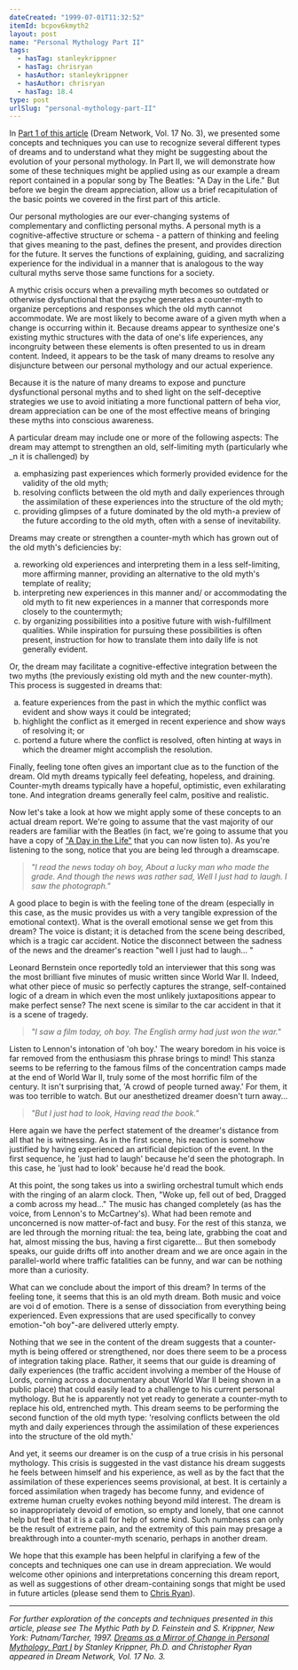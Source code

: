 ```yaml
---
dateCreated: "1999-07-01T11:32:52"
itemId: bcpov6kmyth2
layout: post
name: "Personal Mythology Part II"
tags:
  - hasTag: stanleykrippner
  - hasTag: chrisryan
  - hasAuthor: stanleykrippner
  - hasAuthor: chrisryan
  - hasTag: 18.4
type: post
urlSlug: "personal-mythology-part-II"
---
```


In [Part 1 of this article](../bcpov6kmyth1) (Dream Network, Vol. 17 No. 3), we presented some concepts and techniques you can use to recognize several different types of dreams and to understand what they might be suggesting about the evolution of your personal mythology. In Part II, we will demonstrate how some of these techniques might be applied using as our example a dream report contained in a popular song by The Beatles: "A Day in the Life." But before we begin the dream appreciation, allow us a brief recapitulation of the basic points we covered in the first part of this article. 

Our personal mythologies are our ever-changing systems of complementary and conflicting personal myths. A personal myth is a cognitive-affective structure or schema - a pattern of thinking and feeling that gives meaning to the past, defines the present, and provides direction for the future. It serves the functions of explaining, guiding, and sacralizing experience for the individual in a manner that is analogous to the way cultural myths serve those same functions for a society. 

A mythic crisis occurs when a prevailing myth becomes so outdated or otherwise dysfunctional that the psyche generates a counter-myth to organize perceptions and responses which the old myth cannot accommodate. We are most likely to become aware of a given myth when a change is occurring within it. Because dreams appear to synthesize one's existing mythic structures with the data of one's life experiences, any incongruity between these elements is often presented to us in dream content. Indeed, it appears to be the task of many dreams to resolve any disjuncture between our personal mythology and our actual experience. 

Because it is the nature of many dreams to expose and puncture dysfunctional personal myths and to shed light on the self-deceptive strategies we use to avoid initiating a more functional pattern of beha vior, dream appreciation can be one of the most effective means of bringing these myths into conscious awareness.

A particular dream may include one or more of the following aspects: The dream may attempt to strengthen an old, self-limiting myth (particularly whe _n it is challenged) by 
<ol type="a">
<li>emphasizing past experiences which formerly provided evidence for the validity of the old myth;</li> 
<li>resolving conflicts between the old myth and daily experiences through the assimilation of these experiences into the structure of the old myth;</li>  
<li>providing glimpses of a future dominated by the old myth-a preview of the future according to the old myth, often with a sense of inevitability.
</li> 
</ol>

Dreams may create or strengthen a counter-myth which has grown out of the old myth's deficiencies by:
<ol type="a">
<li>reworking old experiences and interpreting them in a less self-limiting, more affirming manner, providing an alternative to the old myth's template of reality;</li>  
<li>interpreting new experiences in this manner and/ or accommodating the old myth to fit new experiences in a manner that corresponds more closely to the countermyth;</li>  
<li>by organizing possibilities into a positive future with wish-fulfillment qualities. While inspiration for pursuing these possibilities is often present, instruction for how to translate them into daily life is not generally evident.</li>
</ol>

Or, the dream may facilitate a cognitive-effective integration between the two myths (the previously existing old myth and the new counter-myth). This process is suggested in dreams that:
<ol type="a">
<li>feature experiences from the past in which the mythic conflict was evident and show ways it could be integrated;</li> 
<li>highlight the conflict as it emerged in recent experience and show ways of resolving it; or</li>  
<li>portend a future where the conflict is resolved, often hinting at ways in which the dreamer might accomplish the resolution.</li>
</ol>

Finally, feeling tone often gives an important clue as to the function of the dream. Old myth dreams typically feel defeating, hopeless, and draining. Counter-myth dreams typically have a hopeful, optimistic, even exhilarating tone. And integration dreams generally feel calm, positive and realistic. 

Now let's take a look at how we might apply some of these concepts to an actual dream report. We're going to assume that the vast majority of our readers are familiar with the Beatles (in fact, we're going to assume that you have a copy of ["A Day in the Life"](https://www.youtube.com/watch?v=HtUH9z_Oey8) that you can now listen to). As you're listening to the song, notice that you are being led through a dreamscape. 

> *"I read the news today oh boy, About a lucky man who made the grade. And though the news was rather sad, Well I just had to laugh. I saw the photograph."*

A good place to begin is with the feeling tone of the dream (especially in this case, as the music provides us with a very tangible expression of the emotional context). What is the overall emotional sense we get from this dream? The voice is distant; it is detached from the scene being described, which is a tragic car accident. Notice the disconnect between the sadness of the news and the dreamer's reaction "well I just had to laugh... " 

Leonard Bernstein once reportedly told an interviewer that this song was the most brilliant five minutes of music written since World War II. Indeed, what other piece of music so perfectly captures the strange, self-contained logic of a dream in which even the most unlikely juxtapositions appear to make perfect sense? The next scene is similar to the car accident in that it is a scene of tragedy. 

> *"I saw a film today, oh boy. The English army had just won the war."*

Listen to Lennon's intonation of 'oh boy.' The weary boredom in his voice is far removed from the enthusiasm this phrase brings to mind! This stanza seems to be referring to the famous films of the concentration camps made at the end of World War II, truly some of the most horrific film of the century. It isn't surprising that, 'A crowd of people turned away.' For them, it was too terrible to watch. But our anesthetized dreamer doesn't turn away... 

> *"But I just had to look, Having read the book."* 

Here again we have the perfect statement of the dreamer's distance from all that he is witnessing. As in the first scene, his reaction is somehow justified by having experienced an artificial depiction of the event. In the first sequence, he 'just had to laugh' because he'd seen the photograph. In this case, he 'just had to look' because he'd read the book. 

At this point, the song takes us into a swirling orchestral tumult which ends with the ringing of an alarm clock. Then, "Woke up, fell out of bed, Dragged a comb across my head..." The music has changed completely (as has the voice, from Lennon's to McCartney's). What had been remote and unconcerned is now matter-of-fact and busy. For the rest of this stanza, we are led through the morning ritual: the tea, being late, grabbing the coat and hat, almost missing the bus, having a first cigarette... But then somebody speaks, our guide drifts off into another dream and we are once again in the parallel-world where traffic fatalities can be funny, and war can be nothing more than a curiosity. 

What can we conclude about the import of this dream? In terms of the feeling tone, it seems that this is an old myth dream. Both music and voice are voi d of emotion. There is a sense of dissociation from everything being experienced. Even expressions that are used specifically to convey emotion-"oh boy"-are delivered utterly empty. 

Nothing that we see in the content of the dream suggests that a counter-myth is being offered or strengthened, nor does there seem to be a process of integration taking place. Rather, it seems that our guide is dreaming of daily experiences (the traffic accident involving a member of the House of Lords, corning across a documentary about World War II being shown in a public place) that could easily lead to a challenge to his current personal mythology. But he is apparently not yet ready to generate a counter-myth to replace his old, entrenched myth. This dream seems to be performing the second function of the old myth type: 'resolving conflicts between the old myth and daily experiences through the assimilation of these experiences into the structure of the old myth.' 

And yet, it seems our dreamer is on the cusp of a true crisis in his personal mythology. This crisis is suggested in the vast distance his dream suggests he feels between himself and his experience, as well as by the fact that the assimilation of these experiences seems provisional, at best. It is certainly a forced assimilation when tragedy has become funny, and evidence of extreme human cruelty evokes nothing beyond mild interest. The dream is so inappropriately devoid of emotion, so empty and lonely, that one cannot help but feel that it is a call for help of some kind. Such numbness can only be the result of extreme pain, and the extremity of this pain may presage a breakthrough into a counter-myth scenario, perhaps in another dream. 

We hope that this example has been helpful in clarifying a few of the concepts and techniques one can use in dream appreciation. We would welcome other opinions and interpretations concerning this dream report, as well as suggestions of other dream-containing songs that might be used in future articles (please send them to [Chris Ryan](../@chrisryan)).

<hr>

*For further exploration of the concepts and techniques presented in this article, please see The Mythic Path by D. Feinstein and S. Krippner, New York: Putnam/Tarcher, 1997. [Dreams as a Mirror of Change in Personal Mythology, Part I](../bcpov6kmyth1) by Stanley Krippner, Ph.D. and Christopher Ryan appeared in Dream Network, Vol. 17 No. 3.*
 
